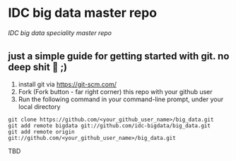 # IDC big data master repo
###### IDC big data speciality master repo

## just a simple guide for getting started with git. no deep shit :poop: ;)
1. install git via https://git-scm.com/
2. Fork (Fork button - far right corner) this repo with your github user
3. Run the following command in your command-line prompt, under your local directory
```
git clone https://github.com/<your_github_user_name>/big_data.git
git add remote bigdata git://github.com/idc-bigdata/big_data.git
git add remote origin git://github.com/<your_github_user_name>/big_data.git
```

TBD
